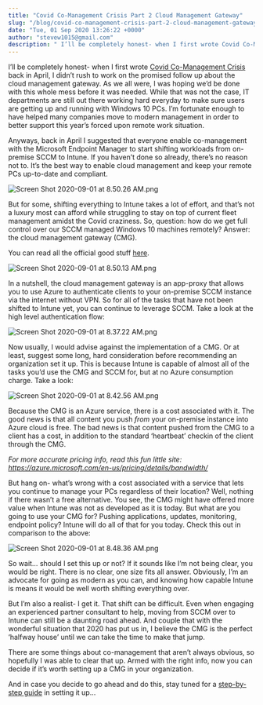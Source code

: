 ```yaml
---
title: "Covid Co-Management Crisis Part 2 Cloud Management Gateway"
slug: "/blog/covid-co-management-crisis-part-2-cloud-management-gateway"
date: "Tue, 01 Sep 2020 13:26:22 +0000"
author: "stevew1015@gmail.com"
description: " I’ll be completely honest- when I first wrote Covid Co-Management Crisis back in April, I didn’t rush to work on the promised follow up about the cloud management gateway. As we all were, I was hoping we’d be done with this whole mess before it was needed."
---
```


I’ll be completely honest- when I first wrote [Covid Co-Management Crisis](https://www.getrubix.com/blog/covid-co-management-crisis) back in April, I didn’t rush to work on the promised follow up about the cloud management gateway. As we all were, I was hoping we’d be done with this whole mess before it was needed. While that was not the case, IT departments are still out there working hard everyday to make sure users are getting up and running with Windows 10 PCs. I’m fortunate enough to have helped many companies move to modern management in order to better support this year’s forced upon remote work situation.

Anyways, back in April I suggested that everyone enable co-management with the Microsoft Endpoint Manager to start shifting workloads from on-premise SCCM to Intune. If you haven’t done so already, there’s no reason not to. It’s the best way to enable cloud management and keep your remote PCs up-to-date and compliant.

![Screen Shot 2020-09-01 at 8.50.26 AM.png](https://images.squarespace-cdn.com/content/v1/5dd365a31aa1fd743bc30b8e/1598964674873-QJ3B0K66LNLP26HLD9CZ/Screen+Shot+2020-09-01+at+8.50.26+AM.png)

But for some, shifting everything to Intune takes a lot of effort, and that’s not a luxury most can afford while struggling to stay on top of current fleet management amidst the Covid craziness. So, question: how do we get full control over our SCCM managed Windows 10 machines remotely? Answer: the cloud management gateway (CMG).

You can read all the official good stuff [here](https://docs.microsoft.com/en-us/mem/configmgr/core/clients/manage/cmg/plan-cloud-management-gateway).

![Screen Shot 2020-09-01 at 8.50.13 AM.png](https://images.squarespace-cdn.com/content/v1/5dd365a31aa1fd743bc30b8e/1598964746984-IKOHWNGPJCY083JH2PAT/Screen+Shot+2020-09-01+at+8.50.13+AM.png)

In a nutshell, the cloud management gateway is an app-proxy that allows you to use Azure to authenticate clients to your on-premise SCCM instance via the internet without VPN. So for all of the tasks that have not been shifted to Intune yet, you can continue to leverage SCCM. Take a look at the high level authentication flow:

![Screen Shot 2020-09-01 at 8.37.22 AM.png](https://images.squarespace-cdn.com/content/v1/5dd365a31aa1fd743bc30b8e/1598963864200-EMSKG7UUN6B02C7Q6R5Z/Screen+Shot+2020-09-01+at+8.37.22+AM.png)

Now usually, I would advise against the implementation of a CMG. Or at least, suggest some long, hard consideration before recommending an organization set it up. This is because Intune is capable of almost all of the tasks you’d use the CMG and SCCM for, but at no Azure consumption charge. Take a look:

![Screen Shot 2020-09-01 at 8.42.56 AM.png](https://images.squarespace-cdn.com/content/v1/5dd365a31aa1fd743bc30b8e/1598964189974-FKY4PNYFZRBJ8KK0IMNW/Screen+Shot+2020-09-01+at+8.42.56+AM.png)

Because the CMG is an Azure service, there is a cost associated with it. The good news is that all content you push _from_ your on-premise instance into Azure cloud is free. The bad news is that content pushed from the CMG to a client has a cost, in addition to the standard ‘heartbeat’ checkin of the client through the CMG.

_For more accurate pricing info, read this fun little site: https://azure.microsoft.com/en-us/pricing/details/bandwidth/_

But hang on- what’s wrong with a cost associated with a service that lets you continue to manage your PCs regardless of their location? Well, nothing if there wasn’t a free alternative. You see, the CMG might have offered more value when Intune was not as developed as it is today. But what are you going to use your CMG for? Pushing applications, updates, monitoring, endpoint policy? Intune will do all of that for you today. Check this out in comparison to the above:

![Screen Shot 2020-09-01 at 8.48.36 AM.png](https://images.squarespace-cdn.com/content/v1/5dd365a31aa1fd743bc30b8e/1598964527727-8AD2ZR5UJY0ACPPM0JP7/Screen+Shot+2020-09-01+at+8.48.36+AM.png)

So wait… should I set this up or not? If it sounds like I’m not being clear, you would be right. There is no clear, one size fits all answer. Obviously, I’m an advocate for going as modern as you can, and knowing how capable Intune is means it would be well worth shifting everything over.

But I’m also a realist- I get it. That shift can be difficult. Even when engaging an experienced partner consultant to help, moving from SCCM over to Intune can still be a daunting road ahead. And couple that with the wonderful situation that 2020 has put us in, I believe the CMG is the perfect ‘halfway house’ until we can take the time to make that jump.

There are some things about co-management that aren’t always obvious, so hopefully I was able to clear that up. Armed with the right info, now you can decide if it’s worth setting up a CMG in your organization.

And in case you decide to go ahead and do this, stay tuned for a [step-by-step guide](https://www.getrubix.com/blog/covid-co-management-crisis-part-3-set-it-up) in setting it up…